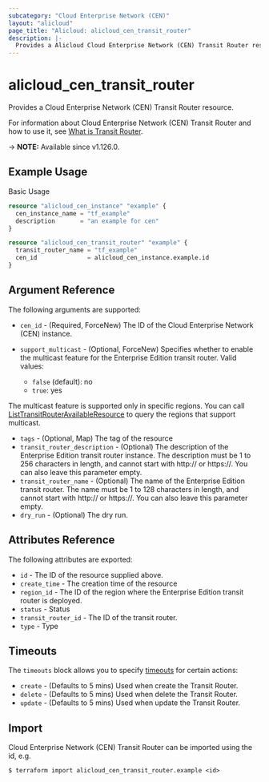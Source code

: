 ```yaml
---
subcategory: "Cloud Enterprise Network (CEN)"
layout: "alicloud"
page_title: "Alicloud: alicloud_cen_transit_router"
description: |-
  Provides a Alicloud Cloud Enterprise Network (CEN) Transit Router resource.
---
```


# alicloud_cen_transit_router

Provides a Cloud Enterprise Network (CEN) Transit Router resource.



For information about Cloud Enterprise Network (CEN) Transit Router and how to use it, see [What is Transit Router](https://next.api.alibabacloud.com/document/Cbn/2017-09-12/CreateTransitRouter).

-> **NOTE:** Available since v1.126.0.

## Example Usage

Basic Usage

```terraform
resource "alicloud_cen_instance" "example" {
  cen_instance_name = "tf_example"
  description       = "an example for cen"
}

resource "alicloud_cen_transit_router" "example" {
  transit_router_name = "tf_example"
  cen_id              = alicloud_cen_instance.example.id
}
```

## Argument Reference

The following arguments are supported:
* `cen_id` - (Required, ForceNew) The ID of the Cloud Enterprise Network (CEN) instance.
* `support_multicast` - (Optional, ForceNew) Specifies whether to enable the multicast feature for the Enterprise Edition transit router. Valid values:

  - `false` (default): no
  - `true`: yes

The multicast feature is supported only in specific regions. You can call [ListTransitRouterAvailableResource](https://www.alibabacloud.com/help/en/doc-detail/261356.html) to query the regions that support multicast.
* `tags` - (Optional, Map) The tag of the resource
* `transit_router_description` - (Optional) The description of the Enterprise Edition transit router instance.
The description must be 1 to 256 characters in length, and cannot start with http:// or https://. You can also leave this parameter empty.
* `transit_router_name` - (Optional) The name of the Enterprise Edition transit router.
The name must be 1 to 128 characters in length, and cannot start with http:// or https://. You can also leave this parameter empty.
* `dry_run` - (Optional) The dry run.

## Attributes Reference

The following attributes are exported:
* `id` - The ID of the resource supplied above.
* `create_time` - The creation time of the resource
* `region_id` - The ID of the region where the Enterprise Edition transit router is deployed.
* `status` - Status
* `transit_router_id` - The ID of the transit router.
* `type` - Type

## Timeouts

The `timeouts` block allows you to specify [timeouts](https://www.terraform.io/docs/configuration-0-11/resources.html#timeouts) for certain actions:
* `create` - (Defaults to 5 mins) Used when create the Transit Router.
* `delete` - (Defaults to 5 mins) Used when delete the Transit Router.
* `update` - (Defaults to 5 mins) Used when update the Transit Router.

## Import

Cloud Enterprise Network (CEN) Transit Router can be imported using the id, e.g.

```shell
$ terraform import alicloud_cen_transit_router.example <id>
```